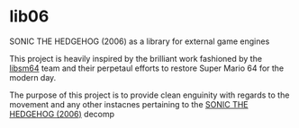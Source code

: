 # lib06
SONIC THE HEDGEHOG (2006) as a library for external game engines

This project is heavily inspired by the brilliant work fashioned by the [libsm64](https://github.com/libsm64/libsm64) team and their perpetaul efforts 
to restore Super Mario 64 for the modern day.

The purpose of this project is to provide clean enguinity with regards to the movement and any other instacnes pertaining to the [SONIC THE HEDGEHOG (2006)](https://github.com/3DI70R/Sonic2006-Lua-Decompiled) decomp
